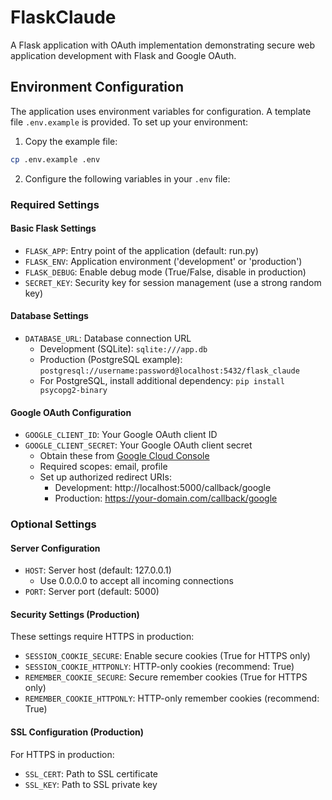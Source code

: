 # FlaskClaude

A Flask application with OAuth implementation demonstrating secure web application development with Flask and Google OAuth.

## Environment Configuration

The application uses environment variables for configuration. A template file `.env.example` is provided. To set up your environment:

1. Copy the example file:
```bash
cp .env.example .env
```

2. Configure the following variables in your `.env` file:

### Required Settings

#### Basic Flask Settings
- `FLASK_APP`: Entry point of the application (default: run.py)
- `FLASK_ENV`: Application environment ('development' or 'production')
- `FLASK_DEBUG`: Enable debug mode (True/False, disable in production)
- `SECRET_KEY`: Security key for session management (use a strong random key)

#### Database Settings
- `DATABASE_URL`: Database connection URL
  - Development (SQLite): `sqlite:///app.db`
  - Production (PostgreSQL example): `postgresql://username:password@localhost:5432/flask_claude`
  - For PostgreSQL, install additional dependency: `pip install psycopg2-binary`

#### Google OAuth Configuration
- `GOOGLE_CLIENT_ID`: Your Google OAuth client ID
- `GOOGLE_CLIENT_SECRET`: Your Google OAuth client secret
  - Obtain these from [Google Cloud Console](https://console.cloud.google.com)
  - Required scopes: email, profile
  - Set up authorized redirect URIs:
    - Development: http://localhost:5000/callback/google
    - Production: https://your-domain.com/callback/google

### Optional Settings

#### Server Configuration
- `HOST`: Server host (default: 127.0.0.1)
  - Use 0.0.0.0 to accept all incoming connections
- `PORT`: Server port (default: 5000)

#### Security Settings (Production)
These settings require HTTPS in production:
- `SESSION_COOKIE_SECURE`: Enable secure cookies (True for HTTPS only)
- `SESSION_COOKIE_HTTPONLY`: HTTP-only cookies (recommend: True)
- `REMEMBER_COOKIE_SECURE`: Secure remember cookies (True for HTTPS only)
- `REMEMBER_COOKIE_HTTPONLY`: HTTP-only remember cookies (recommend: True)

#### SSL Configuration (Production)
For HTTPS in production:
- `SSL_CERT`: Path to SSL certificate
- `SSL_KEY`: Path to SSL private key